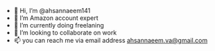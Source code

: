 - 👋 Hi, I’m @ahsannaeem141
- 👀 I’m Amazon account expert
- 🌱 I’m currently doing freelaning
- 💞️ I’m looking to collaborate on work
- 📫 you can reach me via email address ahsannaeem.va@gmail.com

<!---
ahsannaeem141/ahsannaeem141 is a ✨ special ✨ repository because its `README.md` (this file) appears on your GitHub profile.
You can click the Preview link to take a look at your changes.
--->

